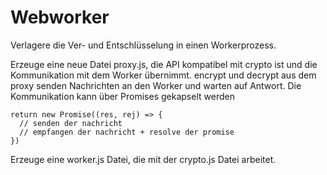 # Webworker

Verlagere die Ver- und Entschlüsselung in einen Workerprozess.

Erzeuge eine neue Datei proxy.js, die API kompatibel mit crypto ist und die Kommunikation mit dem Worker übernimmt.
encrypt und decrypt aus dem proxy senden Nachrichten an den Worker und warten auf Antwort. Die Kommunikation kann über Promises gekapselt werden

```
return new Promise((res, rej) => {
  // senden der nachricht
  // empfangen der nachricht + resolve der promise
})
```

Erzeuge eine worker.js Datei, die mit der crypto.js Datei arbeitet.
